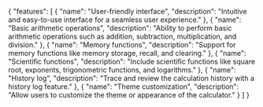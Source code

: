 {
  "features": [
    {
      "name": "User-friendly interface",
      "description": "Intuitive and easy-to-use interface for a seamless user experience."
    },
    {
      "name": "Basic arithmetic operations",
      "description": "Ability to perform basic arithmetic operations such as addition, subtraction, multiplication, and division."
    },
    {
      "name": "Memory functions",
      "description": "Support for memory functions like memory storage, recall, and clearing."
    },
    {
      "name": "Scientific functions",
      "description": "Include scientific functions like square root, exponents, trigonometric functions, and logarithms."
    },
    {
      "name": "History log",
      "description": "Trace and review the calculation history with a history log feature."
    },
    {
      "name": "Theme customization",
      "description": "Allow users to customize the theme or appearance of the calculator."
    }
  ]
}